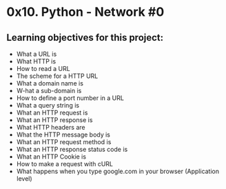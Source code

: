 # 0x10. Python - Network #0

## Learning objectives for this project:
- What a URL is
- What HTTP is
- How to read a URL
- The scheme for a HTTP URL
- What a domain name is
- W-hat a sub-domain is
- How to define a port number in a URL
- What a query string is
- What an HTTP request is
- What an HTTP response is
- What HTTP headers are
- What the HTTP message body is
- What an HTTP request method is
- What an HTTP response status code is
- What an HTTP Cookie is
- How to make a request with cURL
- What happens when you type google.com in your browser (Application level)

